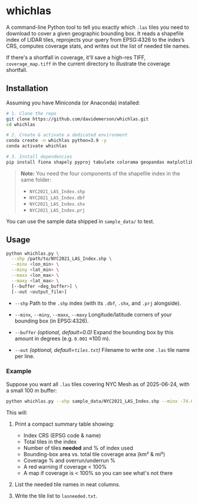 # whichlas

A command-line Python tool to tell you exactly which `.las` tiles you need to download to cover a given geographic bounding box. It reads a shapefile index of LIDAR tiles, reprojects your query from EPSG:4326 to the index’s CRS, computes coverage stats, and writes out the list of needed tile names.

If there's a shortfall in coverage, it'll save a high-res TIFF, `coverage_map.tiff` in the current directory to illustrate the coverage shortfall.

## Installation

Assuming you have Miniconda (or Anaconda) installed:

```bash
# 1. Clone the repo
git clone https://github.com/davidemerson/whichlas.git
cd whichlas

# 2. Create & activate a dedicated environment
conda create -n whichlas python=3.9 -y
conda activate whichlas

# 3. Install dependencies
pip install fiona shapely pyproj tabulate colorama geopandas matplotlib contextily pandas
````

> **Note:** You need the four components of the shapefile index in the same folder:
>
> * `NYC2021_LAS_Index.shp`
> * `NYC2021_LAS_Index.dbf`
> * `NYC2021_LAS_Index.shx`
> * `NYC2021_LAS_Index.prj`

You can use the sample data shipped in `sample_data/` to test.

## Usage

```bash
python whichlas.py \
  --shp /path/to/NYC2021_LAS_Index.shp \
  --minx <lon_min> \
  --miny <lat_min> \
  --maxx <lon_max> \
  --maxy <lat_max> \
  [--buffer <deg_buffer>] \
  [--out <output_file>]
```

* `--shp`
  Path to the `.shp` index (with its `.dbf`, `.shx`, and `.prj` alongside).

* `--minx`, `--miny`, `--maxx`, `--maxy`
  Longitude/latitude corners of your bounding box (in EPSG:4326).

* `--buffer` *(optional, default=0.0)*
  Expand the bounding box by this amount in degrees (e.g. `0.001` ≈100 m).

* `--out` *(optional, default=`tiles.txt`)*
  Filename to write one `.las` tile name per line.

### Example

Suppose you want all `.las` tiles covering NYC Mesh as of 2025-06-24, with a small 100 m buffer:

```bash
python whichlas.py --shp sample_data/NYC2021_LAS_Index.shp --minx -74.067343 --miny 40.702124 --maxx -73.923577 --maxy 40.823916 --buffer 0.001 --out lasneeded.txt
```

This will:

1. Print a compact summary table showing:

   * Index CRS (EPSG code & name)
   * Total tiles in the index
   * Number of tiles **needed** and % of index used
   * Bounding-box area vs. total tile coverage area (km² & mi²)
   * Coverage % and overrun/underrun %
   * A red warning if coverage < 100%
   * A map if coverage is < 100% so you can see what's not there

2. List the needed tile names in neat columns.

3. Write the tile list to `lasneeded.txt`.
